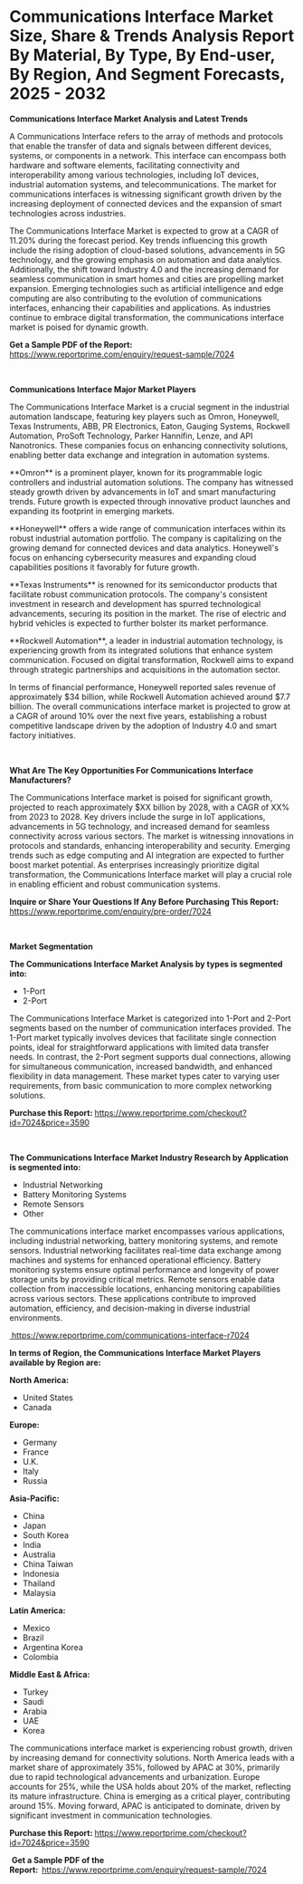 <p><h1>Communications Interface Market Size, Share & Trends Analysis Report By Material, By Type, By End-user, By Region, And Segment Forecasts, 2025 - 2032</h1></p><p><strong>Communications Interface Market Analysis and Latest Trends</strong></p>
<p><p>A Communications Interface refers to the array of methods and protocols that enable the transfer of data and signals between different devices, systems, or components in a network. This interface can encompass both hardware and software elements, facilitating connectivity and interoperability among various technologies, including IoT devices, industrial automation systems, and telecommunications. The market for communications interfaces is witnessing significant growth driven by the increasing deployment of connected devices and the expansion of smart technologies across industries.</p><p>The Communications Interface Market is expected to grow at a CAGR of 11.20% during the forecast period. Key trends influencing this growth include the rising adoption of cloud-based solutions, advancements in 5G technology, and the growing emphasis on automation and data analytics. Additionally, the shift toward Industry 4.0 and the increasing demand for seamless communication in smart homes and cities are propelling market expansion. Emerging technologies such as artificial intelligence and edge computing are also contributing to the evolution of communications interfaces, enhancing their capabilities and applications. As industries continue to embrace digital transformation, the communications interface market is poised for dynamic growth.</p></p>
<p><strong>Get a Sample PDF of the Report:&nbsp;</strong> <a href="https://www.reportprime.com/enquiry/request-sample/7024?utm_campaign=4560&utm_medium=2&utm_source=Github&utm_content=ia&utm_term=17052025&utm_id=communications-interface">https://www.reportprime.com/enquiry/request-sample/7024</a></p>
<p>&nbsp;</p>
<p><strong>Communications Interface Major Market Players</strong></p>
<p><p>The Communications Interface Market is a crucial segment in the industrial automation landscape, featuring key players such as Omron, Honeywell, Texas Instruments, ABB, PR Electronics, Eaton, Gauging Systems, Rockwell Automation, ProSoft Technology, Parker Hannifin, Lenze, and API Nanotronics. These companies focus on enhancing connectivity solutions, enabling better data exchange and integration in automation systems.</p><p>**Omron** is a prominent player, known for its programmable logic controllers and industrial automation solutions. The company has witnessed steady growth driven by advancements in IoT and smart manufacturing trends. Future growth is expected through innovative product launches and expanding its footprint in emerging markets.</p><p>**Honeywell** offers a wide range of communication interfaces within its robust industrial automation portfolio. The company is capitalizing on the growing demand for connected devices and data analytics. Honeywell's focus on enhancing cybersecurity measures and expanding cloud capabilities positions it favorably for future growth.</p><p>**Texas Instruments** is renowned for its semiconductor products that facilitate robust communication protocols. The company's consistent investment in research and development has spurred technological advancements, securing its position in the market. The rise of electric and hybrid vehicles is expected to further bolster its market performance.</p><p>**Rockwell Automation**, a leader in industrial automation technology, is experiencing growth from its integrated solutions that enhance system communication. Focused on digital transformation, Rockwell aims to expand through strategic partnerships and acquisitions in the automation sector.</p><p>In terms of financial performance, Honeywell reported sales revenue of approximately $34 billion, while Rockwell Automation achieved around $7.7 billion. The overall communications interface market is projected to grow at a CAGR of around 10% over the next five years, establishing a robust competitive landscape driven by the adoption of Industry 4.0 and smart factory initiatives.</p></p>
<p>&nbsp;</p>
<p><strong>What Are The Key Opportunities For Communications Interface Manufacturers?</strong></p>
<p><p>The Communications Interface market is poised for significant growth, projected to reach approximately $XX billion by 2028, with a CAGR of XX% from 2023 to 2028. Key drivers include the surge in IoT applications, advancements in 5G technology, and increased demand for seamless connectivity across various sectors. The market is witnessing innovations in protocols and standards, enhancing interoperability and security. Emerging trends such as edge computing and AI integration are expected to further boost market potential. As enterprises increasingly prioritize digital transformation, the Communications Interface market will play a crucial role in enabling efficient and robust communication systems.</p></p>
<p><strong>Inquire or Share Your Questions If Any Before Purchasing This Report:</strong> <a href="https://www.reportprime.com/enquiry/pre-order/7024?utm_campaign=4560&utm_medium=2&utm_source=Github&utm_content=ia&utm_term=17052025&utm_id=communications-interface">https://www.reportprime.com/enquiry/pre-order/7024</a></p>
<p>&nbsp;</p>
<p><strong>Market Segmentation</strong></p>
<p><strong>The Communications Interface Market Analysis by types is segmented into:</strong></p>
<p><ul><li>1-Port</li><li>2-Port</li></ul></p>
<p><p>The Communications Interface Market is categorized into 1-Port and 2-Port segments based on the number of communication interfaces provided. The 1-Port market typically involves devices that facilitate single connection points, ideal for straightforward applications with limited data transfer needs. In contrast, the 2-Port segment supports dual connections, allowing for simultaneous communication, increased bandwidth, and enhanced flexibility in data management. These market types cater to varying user requirements, from basic communication to more complex networking solutions.</p></p>
<p><strong>Purchase this Report:&nbsp;</strong><a href="https://www.reportprime.com/checkout?id=7024&price=3590&utm_campaign=4560&utm_medium=2&utm_source=Github&utm_content=ia&utm_term=17052025&utm_id=communications-interface">https://www.reportprime.com/checkout?id=7024&price=3590</a></p>
<p>&nbsp;</p>
<p><strong>The Communications Interface Market Industry Research by Application is segmented into:</strong></p>
<p><ul><li>Industrial Networking</li><li>Battery Monitoring Systems</li><li>Remote Sensors</li><li>Other</li></ul></p>
<p><p>The communications interface market encompasses various applications, including industrial networking, battery monitoring systems, and remote sensors. Industrial networking facilitates real-time data exchange among machines and systems for enhanced operational efficiency. Battery monitoring systems ensure optimal performance and longevity of power storage units by providing critical metrics. Remote sensors enable data collection from inaccessible locations, enhancing monitoring capabilities across various sectors. These applications contribute to improved automation, efficiency, and decision-making in diverse industrial environments.</p></p>
<p><a href="https://www.reportprime.com/communications-interface-r7024?utm_campaign=4560&utm_medium=2&utm_source=Github&utm_content=ia&utm_term=17052025&utm_id=communications-interface">&nbsp;https://www.reportprime.com/communications-interface-r7024</a></p>
<p><strong>In terms of Region, the Communications Interface Market Players available by Region are:</strong></p>
<p>
    <p> <strong> North America: </strong>
        <ul>
            <li>United States</li>
            <li>Canada</li>
        </ul>
        </p> 
    <p> <strong> Europe: </strong>
        <ul>
            <li>Germany</li>
            <li>France</li>
            <li>U.K.</li>
            <li>Italy</li>
            <li>Russia</li>
        </ul>
        </p> 
    <p> <strong> Asia-Pacific: </strong>
        <ul>
            <li>China</li>
            <li>Japan</li>
            <li>South Korea</li>
            <li>India</li>
            <li>Australia</li>
            <li>China Taiwan</li>
            <li>Indonesia</li>
            <li>Thailand</li>
            <li>Malaysia</li>
        </ul>
        </p> 
    <p> <strong> Latin America: </strong>
        <ul>
            <li>Mexico</li>
            <li>Brazil</li>
            <li>Argentina Korea</li>
            <li>Colombia</li>
        </ul>
        </p> 
    <p> <strong> Middle East & Africa: </strong>
        <ul>
            <li>Turkey</li>
            <li>Saudi</li>
            <li>Arabia</li>
            <li>UAE</li>
            <li>Korea</li>
        </ul>
    </p>
    </p>
<p><p>The communications interface market is experiencing robust growth, driven by increasing demand for connectivity solutions. North America leads with a market share of approximately 35%, followed by APAC at 30%, primarily due to rapid technological advancements and urbanization. Europe accounts for 25%, while the USA holds about 20% of the market, reflecting its mature infrastructure. China is emerging as a critical player, contributing around 15%. Moving forward, APAC is anticipated to dominate, driven by significant investment in communication technologies.</p></p>
<p><strong>Purchase this Report: </strong><a href="https://www.reportprime.com/checkout?id=7024&price=3590&utm_campaign=4560&utm_medium=2&utm_source=Github&utm_content=ia&utm_term=17052025&utm_id=communications-interface">https://www.reportprime.com/checkout?id=7024&price=3590</a></p>
<p>&nbsp;<strong>Get a Sample PDF of the Report:&nbsp;&nbsp;</strong><a href="https://www.reportprime.com/enquiry/request-sample/7024?utm_campaign=4560&utm_medium=2&utm_source=Github&utm_content=ia&utm_term=17052025&utm_id=communications-interface">https://www.reportprime.com/enquiry/request-sample/7024</a></p>
<p><strong></strong></p>
<p><p></p><p></p><p></p></p>